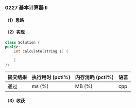 ### 0227 基本计算器 II

#### （1）思路

#### （2）实现

```cpp
class Solution {
public:
    int calculate(string s) {

    }
};
```

| 提交结果 | 执行用时 (pctl%) | 内存消耗 (pctl%) | 语言 |
|:---------|:-----------------|:-----------------|:-----|
| 通过     |  ms (%)   |  MB (%)  | cpp  |

#### （3）收获
